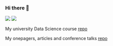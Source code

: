 ### Hi there 👋

<a href="https://www.linkedin.com/in/reznikovivan/"><img src="https://img.shields.io/badge/LinkedIn-0077B5?style=for-the-badge&logo=linkedin&logoColor=white"></a>
<a href="mailto:ivanreznikov@gmail.com"><img src="https://img.shields.io/badge/Gmail-D14836?style=for-the-badge&logo=gmail&logoColor=white"></a>

My university Data Science course [repo](https://github.com/IvanReznikov/mdx-msc-data-science)

My onepagers, articles and conference talks [repo](https://github.com/IvanReznikov/DataVerse)


<!--
**IvanReznikov/IvanReznikov** is a ✨ _special_ ✨ repository because its `README.md` (this file) appears on your GitHub profile.

Here are some ideas to get you started:

- 🔭 I’m currently working on ...
- 🌱 I’m currently learning ...
- 👯 I’m looking to collaborate on ...
- 🤔 I’m looking for help with ...
- 💬 Ask me about ...
- 📫 How to reach me: ...
- 😄 Pronouns: ...
- ⚡ Fun fact: ...
-->
